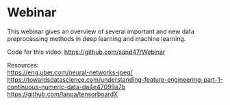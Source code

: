 # Webinar

This webinar gives an overview of several important and new data preprocessing methods in deep learning and machine learning.

Code for this video:
 https://github.com/sand47/Webinar

Resources:<br>
  https://eng.uber.com/neural-networks-jpeg/ <br>
  https://towardsdatascience.com/understanding-feature-engineering-part-1-continuous-numeric-data-da4e47099a7b
https://github.com/lanpa/tensorboardX
